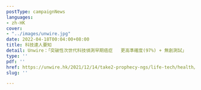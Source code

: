 ```yaml
---
postType: campaignNews
languages:
- zh-HK
cover:
- "../images/unwire.jpg"
date: 2022-04-18T00:04:00+08:00
title: 科技達人要知
detail: Unwire：「突破性次世代科技偵測早期癌症   更高準確度(97%) + 無創測試」
type: ''
pdf: ''
href: https://unwire.hk/2021/12/14/take2-prophecy-ngs/life-tech/health/
slug: ''

---
```

